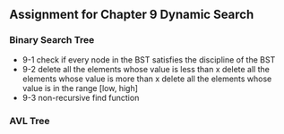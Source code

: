 ## Assignment for Chapter 9 Dynamic Search

### Binary Search Tree
* 9-1 check if every node in the BST satisfies the discipline of the BST
* 9-2 
  delete all the elements whose value is less than x
  delete all the elements whose value is more than x
  delete all the elements whose value is in the range [low, high]
* 9-3
  non-recursive find function

### AVL Tree
